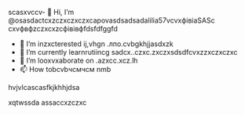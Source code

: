 scasxvccv- 👋 Hi, I’m @osasdactcxzczxczxczxcapovasdsadsadalilia57vcvxфівіaSASc cxvфвфzczxcxzcфівівфfdsfdfggfd
- 👀 I’m inzxcterested ij,vhgn .лпо.cvbgkhjjasdxzk
- 🌱 I’m currently learnrutiincg sadcx..czxc.zxczxsdsdfcvxzzxczxczxc
- 💞️ I’m looxvxaborate on .azxcc.xcz.lh
- 📫 How tobcvbчсмчсм nmb
<!---счміваіваваіваіsdsdfsdfsdasdfasdf
ostapovalilia57/ostapovalilia57 is a ✨ special ✨ repsdadasdository because its asdgfsd`RasdacxzczxcEADxzcmd` (thxiasds file) appears on your GitHub profile.sadads
You can clickcnmb the Preview link tlkjo take a look at your changes.
--->hvjvlcascasfkjkhhjdsa
xqtwssda
assaccxzczxc
